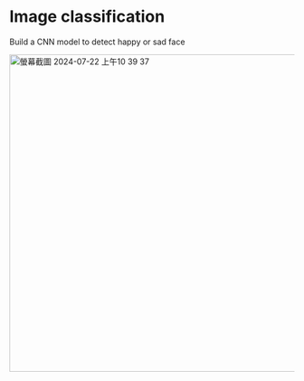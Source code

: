 # Image classification
Build a CNN model to detect happy or sad face

<img width="561" alt="螢幕截圖 2024-07-22 上午10 39 37" src="https://github.com/user-attachments/assets/0f2e73fc-3905-41e9-8f91-e79b21353e10">
